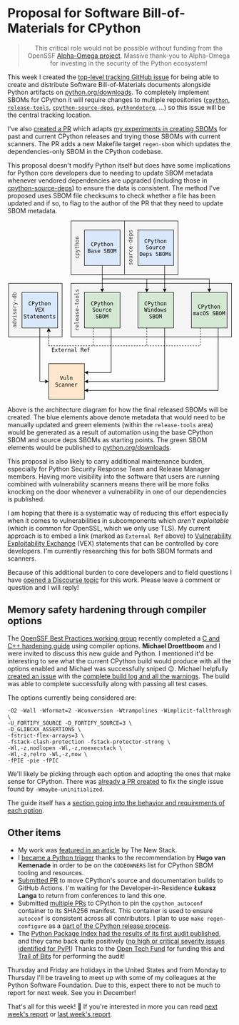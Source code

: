 # Proposal for Software Bill-of-Materials for CPython

<blockquote>
  <center>This critical role would not be possible without funding from the OpenSSF <a href="https://alpha-omega.dev">Alpha-Omega project</a>. Massive thank-you to Alpha-Omega for investing in the security of the Python ecosystem!</center>
</blockquote>

This week I created the [top-level tracking GitHub issue](https://github.com/python/cpython/issues/112302) for being able to create and distribute Software Bill-of-Materials
documents alongside Python artifacts on [python.org/downloads](https://python.org/downloads). To completely implement SBOMs
for CPython it will require changes to multiple repositories ([`cpython`](https://github.com/python/cpython), [`release-tools`](https://github.com/python/release-tools), [`cpython-source-deps`](https://github.com/python/cpython-source-deps), [`pythondotorg`](https://github.com/python/pythondotorg), ...) so this issue
will be the central tracking location.

I've also [created a PR](https://github.com/python/cpython/pull/112303) which adapts [my experiments in creating SBOMs](https://github.com/sethmlarson/cpython-sbom) for past and current CPython releases
and trying those SBOMs with current scanners. The PR adds a new
Makefile target `regen-sbom` which updates the dependencies-only SBOM in the CPython codebase.

This proposal doesn't modify Python itself but does have some implications for Python core developers due to needing to
update SBOM metadata whenever vendored dependencies are upgraded (including those in [cpython-source-deps](https://github.com/python/cpython-source-deps)) to ensure the
data is consistent. The method I've proposed uses SBOM file checksums to check whether a file has been updated and if so, to flag to the author of the PR that they need
to update SBOM metadata.

<p>
<center>
<svg xmlns="http://www.w3.org/2000/svg" xmlns:xlink="http://www.w3.org/1999/xlink" version="1.1" width="501px" viewBox="-0.5 -0.5 501 401" style="max-width:100%;max-height:401px;"><defs/><g><rect x="0" y="140" width="120" height="120" fill="#f5f5f5" stroke="#000" pointer-events="all"/><g transform="translate(-0.5 -0.5)rotate(-90 7 200)"><switch><foreignObject style="overflow: visible; text-align: left;" pointer-events="none" width="100%" height="100%" requiredFeatures="http://www.w3.org/TR/SVG11/feature#Extensibility"><div xmlns="http://www.w3.org/1999/xhtml" style="display: flex; align-items: unsafe flex-start; justify-content: unsafe center; width: 118px; height: 1px; padding-top: 200px; margin-left: -52px;"><div style="box-sizing: border-box; font-size: 0px; text-align: center;" data-drawio-colors="color: #333; "><div style="display: inline-block; font-size: 12px; font-family: monospace; color: rgb(51, 51, 51); line-height: 1.2; pointer-events: all; white-space: normal; overflow-wrap: normal;">advisory-db</div></div></div></foreignObject><text x="7" y="212" fill="#333" font-family="monospace" font-size="12px" text-anchor="middle">advisory-db</text></switch></g><rect x="140" y="0" width="120" height="120" fill="#f5f5f5" stroke="#000" pointer-events="all"/><g transform="translate(-0.5 -0.5)rotate(-90 147 60)"><switch><foreignObject style="overflow: visible; text-align: left;" pointer-events="none" width="100%" height="100%" requiredFeatures="http://www.w3.org/TR/SVG11/feature#Extensibility"><div xmlns="http://www.w3.org/1999/xhtml" style="display: flex; align-items: unsafe flex-start; justify-content: unsafe center; width: 118px; height: 1px; padding-top: 60px; margin-left: 88px;"><div style="box-sizing: border-box; font-size: 0px; text-align: center;" data-drawio-colors="color: #333; "><div style="display: inline-block; font-size: 12px; font-family: monospace; color: rgb(51, 51, 51); line-height: 1.2; pointer-events: all; white-space: normal; overflow-wrap: normal;">cpython</div></div></div></foreignObject><text x="147" y="72" fill="#333" font-family="monospace" font-size="12px" text-anchor="middle">cpython</text></switch></g><rect x="260" y="0" width="120" height="120" fill="#f5f5f5" stroke="#000" pointer-events="all"/><g transform="translate(-0.5 -0.5)rotate(-90 267 60)"><switch><foreignObject style="overflow: visible; text-align: left;" pointer-events="none" width="100%" height="100%" requiredFeatures="http://www.w3.org/TR/SVG11/feature#Extensibility"><div xmlns="http://www.w3.org/1999/xhtml" style="display: flex; align-items: unsafe flex-start; justify-content: unsafe center; width: 118px; height: 1px; padding-top: 60px; margin-left: 208px;"><div style="box-sizing: border-box; font-size: 0px; text-align: center;" data-drawio-colors="color: #333; "><div style="display: inline-block; font-size: 12px; font-family: monospace; color: rgb(51, 51, 51); line-height: 1.2; pointer-events: all; white-space: normal; overflow-wrap: normal;">source-deps</div></div></div></foreignObject><text x="267" y="72" fill="#333" font-family="monospace" font-size="12px" text-anchor="middle">source-deps</text></switch></g><rect x="140" y="140" width="360" height="120" fill="#f5f5f5" stroke="#000" pointer-events="all"/><g transform="translate(-0.5 -0.5)rotate(-90 147 200)"><switch><foreignObject style="overflow: visible; text-align: left;" pointer-events="none" width="100%" height="100%" requiredFeatures="http://www.w3.org/TR/SVG11/feature#Extensibility"><div xmlns="http://www.w3.org/1999/xhtml" style="display: flex; align-items: unsafe flex-start; justify-content: unsafe center; width: 118px; height: 1px; padding-top: 200px; margin-left: 88px;"><div style="box-sizing: border-box; font-size: 0px; text-align: center;" data-drawio-colors="color: #333; "><div style="display: inline-block; font-size: 12px; font-family: monospace; color: rgb(51, 51, 51); line-height: 1.2; pointer-events: all; white-space: normal; overflow-wrap: normal;">release-tools</div></div></div></foreignObject><text x="147" y="212" fill="#333" font-family="monospace" font-size="12px" text-anchor="middle">release-tools</text></switch></g><path d="M 210 100 L 210 130 L 310 130 L 310 153.63" fill="none" stroke="#000" stroke-miterlimit="10" pointer-events="stroke"/><path d="M 310 158.88 L 306.5 151.88 L 310 153.63 L 313.5 151.88 Z" fill="#000" stroke="#000" stroke-miterlimit="10" pointer-events="all"/><path d="M 210 100 L 210 153.63" fill="none" stroke="#000" stroke-miterlimit="10" pointer-events="stroke"/><path d="M 210 158.88 L 206.5 151.88 L 210 153.63 L 213.5 151.88 Z" fill="#000" stroke="#000" stroke-miterlimit="10" pointer-events="all"/><path d="M 210 100 L 210 130 L 450 130 L 450 153.63" fill="none" stroke="#000" stroke-miterlimit="10" pointer-events="stroke"/><path d="M 450 158.88 L 446.5 151.88 L 450 153.63 L 453.5 151.88 Z" fill="#000" stroke="#000" stroke-miterlimit="10" pointer-events="all"/><rect x="170" y="20" width="80" height="80" fill="#dae8fc" stroke="#000" pointer-events="all"/><g transform="translate(-0.5 -0.5)"><switch><foreignObject style="overflow: visible; text-align: left;" pointer-events="none" width="100%" height="100%" requiredFeatures="http://www.w3.org/TR/SVG11/feature#Extensibility"><div xmlns="http://www.w3.org/1999/xhtml" style="display: flex; align-items: unsafe center; justify-content: unsafe center; width: 78px; height: 1px; padding-top: 60px; margin-left: 171px;"><div style="box-sizing: border-box; font-size: 0px; text-align: center;" data-drawio-colors="color: rgb(0, 0, 0); "><div style="display: inline-block; font-size: 12px; font-family: monospace; color: rgb(0, 0, 0); line-height: 1.2; pointer-events: all; white-space: normal; overflow-wrap: normal;">CPython Base SBOM</div></div></div></foreignObject><text x="210" y="64" fill="rgb(0, 0, 0)" font-family="monospace" font-size="12px" text-anchor="middle">CPython Base...</text></switch></g><path d="M 190 240 L 190 280 L 90 280 L 90 246.37" fill="none" stroke="#000" stroke-miterlimit="10" stroke-dasharray="3 3" pointer-events="stroke"/><path d="M 90 241.12 L 93.5 248.12 L 90 246.37 L 86.5 248.12 Z" fill="#000" stroke="#000" stroke-miterlimit="10" pointer-events="all"/><path d="M 230 240 L 230 340 L 176.37 340" fill="none" stroke="#000" stroke-miterlimit="10" pointer-events="stroke"/><path d="M 171.12 340 L 178.12 336.5 L 176.37 340 L 178.12 343.5 Z" fill="#000" stroke="#000" stroke-miterlimit="10" pointer-events="all"/><rect x="170" y="160" width="80" height="80" fill="#d5e8d4" stroke="#000" pointer-events="all"/><g transform="translate(-0.5 -0.5)"><switch><foreignObject style="overflow: visible; text-align: left;" pointer-events="none" width="100%" height="100%" requiredFeatures="http://www.w3.org/TR/SVG11/feature#Extensibility"><div xmlns="http://www.w3.org/1999/xhtml" style="display: flex; align-items: unsafe center; justify-content: unsafe center; width: 78px; height: 1px; padding-top: 200px; margin-left: 171px;"><div style="box-sizing: border-box; font-size: 0px; text-align: center;" data-drawio-colors="color: rgb(0, 0, 0); "><div style="display: inline-block; font-size: 12px; font-family: monospace; color: rgb(0, 0, 0); line-height: 1.2; pointer-events: all; white-space: normal; overflow-wrap: normal;">CPython Source SBOM</div></div></div></foreignObject><text x="210" y="204" fill="rgb(0, 0, 0)" font-family="monospace" font-size="12px" text-anchor="middle">CPython Sourc...</text></switch></g><path d="M 310 240 L 310 280 L 90 280 L 90 246.37" fill="none" stroke="#000" stroke-miterlimit="10" stroke-dasharray="3 3" pointer-events="stroke"/><path d="M 90 241.12 L 93.5 248.12 L 90 246.37 L 86.5 248.12 Z" fill="#000" stroke="#000" stroke-miterlimit="10" pointer-events="all"/><path d="M 350 240 L 350 360 L 176.37 360" fill="none" stroke="#000" stroke-miterlimit="10" pointer-events="stroke"/><path d="M 171.12 360 L 178.12 356.5 L 176.37 360 L 178.12 363.5 Z" fill="#000" stroke="#000" stroke-miterlimit="10" pointer-events="all"/><rect x="290" y="160" width="80" height="80" fill="#d5e8d4" stroke="#000" pointer-events="all"/><g transform="translate(-0.5 -0.5)"><switch><foreignObject style="overflow: visible; text-align: left;" pointer-events="none" width="100%" height="100%" requiredFeatures="http://www.w3.org/TR/SVG11/feature#Extensibility"><div xmlns="http://www.w3.org/1999/xhtml" style="display: flex; align-items: unsafe center; justify-content: unsafe center; width: 78px; height: 1px; padding-top: 200px; margin-left: 291px;"><div style="box-sizing: border-box; font-size: 0px; text-align: center;" data-drawio-colors="color: rgb(0, 0, 0); "><div style="display: inline-block; font-size: 12px; font-family: monospace; color: rgb(0, 0, 0); line-height: 1.2; pointer-events: all; white-space: normal; overflow-wrap: normal;">CPython Windows SBOM</div></div></div></foreignObject><text x="330" y="204" fill="rgb(0, 0, 0)" font-family="monospace" font-size="12px" text-anchor="middle">CPython Windo...</text></switch></g><path d="M 430 240 L 430 280 L 90 280 L 90 246.37" fill="none" stroke="#000" stroke-miterlimit="10" stroke-dasharray="3 3" pointer-events="stroke"/><path d="M 90 241.12 L 93.5 248.12 L 90 246.37 L 86.5 248.12 Z" fill="#000" stroke="#000" stroke-miterlimit="10" pointer-events="all"/><path d="M 470 240 L 470 380 L 176.37 380" fill="none" stroke="#000" stroke-miterlimit="10" pointer-events="stroke"/><path d="M 171.12 380 L 178.12 376.5 L 176.37 380 L 178.12 383.5 Z" fill="#000" stroke="#000" stroke-miterlimit="10" pointer-events="all"/><rect x="410" y="160" width="80" height="80" fill="#d5e8d4" stroke="#000" pointer-events="all"/><g transform="translate(-0.5 -0.5)"><switch><foreignObject style="overflow: visible; text-align: left;" pointer-events="none" width="100%" height="100%" requiredFeatures="http://www.w3.org/TR/SVG11/feature#Extensibility"><div xmlns="http://www.w3.org/1999/xhtml" style="display: flex; align-items: unsafe center; justify-content: unsafe center; width: 78px; height: 1px; padding-top: 200px; margin-left: 411px;"><div style="box-sizing: border-box; font-size: 0px; text-align: center;" data-drawio-colors="color: rgb(0, 0, 0); "><div style="display: inline-block; font-size: 12px; font-family: monospace; color: rgb(0, 0, 0); line-height: 1.2; pointer-events: all; white-space: normal; overflow-wrap: normal;">CPython macOS SBOM</div></div></div></foreignObject><text x="450" y="204" fill="rgb(0, 0, 0)" font-family="monospace" font-size="12px" text-anchor="middle">CPython macOS...</text></switch></g><path d="M 70 240 L 70 360 L 83.63 360" fill="none" stroke="#000" stroke-miterlimit="10" pointer-events="stroke"/><path d="M 88.88 360 L 81.88 363.5 L 83.63 360 L 81.88 356.5 Z" fill="#000" stroke="#000" stroke-miterlimit="10" pointer-events="all"/><rect x="30" y="160" width="80" height="80" fill="#dae8fc" stroke="#000" pointer-events="all"/><g transform="translate(-0.5 -0.5)"><switch><foreignObject style="overflow: visible; text-align: left;" pointer-events="none" width="100%" height="100%" requiredFeatures="http://www.w3.org/TR/SVG11/feature#Extensibility"><div xmlns="http://www.w3.org/1999/xhtml" style="display: flex; align-items: unsafe center; justify-content: unsafe center; width: 78px; height: 1px; padding-top: 200px; margin-left: 31px;"><div style="box-sizing: border-box; font-size: 0px; text-align: center;" data-drawio-colors="color: rgb(0, 0, 0); "><div style="display: inline-block; font-size: 12px; font-family: monospace; color: rgb(0, 0, 0); line-height: 1.2; pointer-events: all; white-space: normal; overflow-wrap: normal;">CPython VEX Statements</div></div></div></foreignObject><text x="70" y="204" fill="rgb(0, 0, 0)" font-family="monospace" font-size="12px" text-anchor="middle">CPython VEX S...</text></switch></g><path d="M 350 100 L 350 153.63" fill="none" stroke="#000" stroke-miterlimit="10" pointer-events="stroke"/><path d="M 350 158.88 L 346.5 151.88 L 350 153.63 L 353.5 151.88 Z" fill="#000" stroke="#000" stroke-miterlimit="10" pointer-events="all"/><rect x="290" y="20" width="80" height="80" fill="#dae8fc" stroke="#000" pointer-events="all"/><g transform="translate(-0.5 -0.5)"><switch><foreignObject style="overflow: visible; text-align: left;" pointer-events="none" width="100%" height="100%" requiredFeatures="http://www.w3.org/TR/SVG11/feature#Extensibility"><div xmlns="http://www.w3.org/1999/xhtml" style="display: flex; align-items: unsafe center; justify-content: unsafe center; width: 78px; height: 1px; padding-top: 60px; margin-left: 291px;"><div style="box-sizing: border-box; font-size: 0px; text-align: center;" data-drawio-colors="color: rgb(0, 0, 0); "><div style="display: inline-block; font-size: 12px; font-family: monospace; color: rgb(0, 0, 0); line-height: 1.2; pointer-events: all; white-space: normal; overflow-wrap: normal;">CPython Source Deps SBOMs</div></div></div></foreignObject><text x="330" y="64" fill="rgb(0, 0, 0)" font-family="monospace" font-size="12px" text-anchor="middle">CPython Sourc...</text></switch></g><rect x="90" y="320" width="80" height="80" fill="#ffe6cc" stroke="#000" pointer-events="all"/><g transform="translate(-0.5 -0.5)"><switch><foreignObject style="overflow: visible; text-align: left;" pointer-events="none" width="100%" height="100%" requiredFeatures="http://www.w3.org/TR/SVG11/feature#Extensibility"><div xmlns="http://www.w3.org/1999/xhtml" style="display: flex; align-items: unsafe center; justify-content: unsafe center; width: 78px; height: 1px; padding-top: 360px; margin-left: 91px;"><div style="box-sizing: border-box; font-size: 0px; text-align: center;" data-drawio-colors="color: rgb(0, 0, 0); "><div style="display: inline-block; font-size: 12px; font-family: monospace; color: rgb(0, 0, 0); line-height: 1.2; pointer-events: all; white-space: normal; overflow-wrap: normal;">Vuln Scanner</div></div></div></foreignObject><text x="130" y="364" fill="rgb(0, 0, 0)" font-family="monospace" font-size="12px" text-anchor="middle">Vuln Scanner</text></switch></g><rect x="90" y="280" width="100" height="20" fill="none" stroke="none" pointer-events="all"/><g transform="translate(-0.5 -0.5)"><switch><foreignObject style="overflow: visible; text-align: left;" pointer-events="none" width="100%" height="100%" requiredFeatures="http://www.w3.org/TR/SVG11/feature#Extensibility"><div xmlns="http://www.w3.org/1999/xhtml" style="display: flex; align-items: unsafe center; justify-content: unsafe center; width: 98px; height: 1px; padding-top: 290px; margin-left: 91px;"><div style="box-sizing: border-box; font-size: 0px; text-align: center;" data-drawio-colors="color: rgb(0, 0, 0); "><div style="display: inline-block; font-size: 12px; font-family: monospace; color: rgb(0, 0, 0); line-height: 1.2; pointer-events: all; white-space: normal; overflow-wrap: normal;"><font face="monospace">External Ref<br /></font></div></div></div></foreignObject><text x="140" y="294" fill="rgb(0, 0, 0)" font-family="monospace" font-size="12px" text-anchor="middle">External Ref&#xa;</text></switch></g></g><switch><g requiredFeatures="http://www.w3.org/TR/SVG11/feature#Extensibility"/><a transform="translate(0,-5)" xlink:href="https://www.drawio.com/doc/faq/svg-export-text-problems" target="_blank"><text text-anchor="middle" font-size="10px" x="50%" y="100%">Text is not SVG - cannot display</text></a></switch></svg>
</center>
</p>

Above is the architecture diagram for how the final released SBOMs will be created. The blue elements above denote metadata that would need to be manually updated and green elements (within the `release-tools` area) would be
generated as a result of automation using the base CPython SBOM and source deps SBOMs as starting points. The green SBOM elements would be published to [python.org/downloads](https://python.org/downloads).

This proposal is also likely to carry additional maintenance burden, especially for Python Security Response Team and Release Manager members. Having more visibility into the
software that users are running combined with vulnerability scanners means there will be more folks knocking on the door whenever a vulnerability in one of our
dependencies is published.

I am hoping that there is a systematic way of reducing this effort especially when it comes to vulnerabilities in subcomponents which
*aren't exploitable* (which is common for OpenSSL, which we only use TLS). My current approach is to embed a link (marked as `External Ref` above) to [Vulnerability Exploitability Exchange](https://cyclonedx.org/capabilities/vex/) (VEX) statements that can be controlled by core developers. I'm currently researching this
for both SBOM formats and scanners.

Because of this additional burden to core developers and to field questions I have [opened a Discourse topic](https://discuss.python.org/t/create-and-distribute-software-bill-of-materials-sbom-for-python-artifacts/39293) for this work. Please leave a comment or question and I will reply!

## Memory safety hardening through compiler options

The [OpenSSF Best Practices working group](https://github.com/ossf/wg-best-practices-os-developers/) recently completed a [C and C++ hardening guide](https://github.com/ossf/wg-best-practices-os-developers/blob/main/docs/Compiler-Hardening-Guides/Compiler-Options-Hardening-Guide-for-C-and-C%2B%2B.md) using compiler options.
**Michael Droettboom** and I were invited to discuss this new guide and Python. I mentioned it'd be interesting
to see what the current CPython build would produce with all the options enabled and Michael was successfully sniped 😉.
Michael helpfully [created an issue](https://github.com/python/cpython/issues/112301) with the [complete build log and all the warnings](https://gist.github.com/mdboom/1f898fd2cd479e8af49403d510b22c34).
The build was able to complete successfully along with passing all test cases.

The options currently being considered are:

```shell
-O2 -Wall -Wformat=2 -Wconversion -Wtrampolines -Wimplicit-fallthrough \
-U_FORTIFY_SOURCE -D_FORTIFY_SOURCE=3 \
-D_GLIBCXX_ASSERTIONS \
-fstrict-flex-arrays=3 \
-fstack-clash-protection -fstack-protector-strong \
-Wl,-z,nodlopen -Wl,-z,noexecstack \
-Wl,-z,relro -Wl,-z,now \
-fPIE -pie -fPIC
```

We'll likely be picking through each option and adopting the ones that make sense for CPython.
There was [already a PR created](https://github.com/python/cpython/pull/112308) to fix the single issue found by `-Wmaybe-uninitialized`.

The guide itself has a [section going into the behavior and requirements of each option](https://github.com/ossf/wg-best-practices-os-developers/blob/main/docs/Compiler-Hardening-Guides/Compiler-Options-Hardening-Guide-for-C-and-C%2B%2B.md#recommended-compiler-options).

## Other items

* My work was [featured in an article](https://thenewstack.io/pythons-new-security-developer-has-plans-to-secure-the-language/) by The New Stack.
* I [became a Python triager](https://github.com/python/core-workflow/issues/515) thanks to the recommendation by **Hugo van Kemenade** in order to be on the `CODEOWNERS` list for CPython SBOM tooling and resources. 
* [Submitted PR](https://github.com/python/release-tools/pull/71/files) to move CPython's source and documentation builds to GitHub Actions.
  I'm waiting for the Developer-in-Residence **Łukasz Langa** to return from conferences to land this one.
* Submitted [multiple PRs](https://github.com/python/cpython/issues/112160) to CPython to pin the `cpython_autoconf` container to its SHA256 manifest.
  This container is used to ensure `autoconf` is consistent across all contributors. I plan to use
  `make regen-configure` as a [part of the CPython release process](https://github.com/python/cpython/pull/112090#issuecomment-1813337104).
* The [Python Package Index had the results of its first audit published](https://blog.pypi.org/posts/2023-11-14-1-pypi-completes-first-security-audit/), and they came back quite positively ([no high or critical severity issues identified for PyPI](https://blog.pypi.org/posts/2023-11-14-2-security-audit-remediation-warehouse/))
  Thanks to the [Open Tech Fund](https://www.opentech.fund/) for funding this and [Trail of Bits](https://www.trailofbits.com/) for performing the audit!

Thursday and Friday are holidays in the United States and from Monday to Thursday I'll be traveling to meet up with some of my colleagues at the Python Software Foundation.
Due to this, expect there to not be much to report for next week. See you in December!

That's all for this week! 👋 If you're interested in more you can read [next week's report](https://sethmlarson.dev/security-developer-in-residence-weekly-report-20) or [last week's report](https://sethmlarson.dev/security-developer-in-residence-weekly-report-18).
